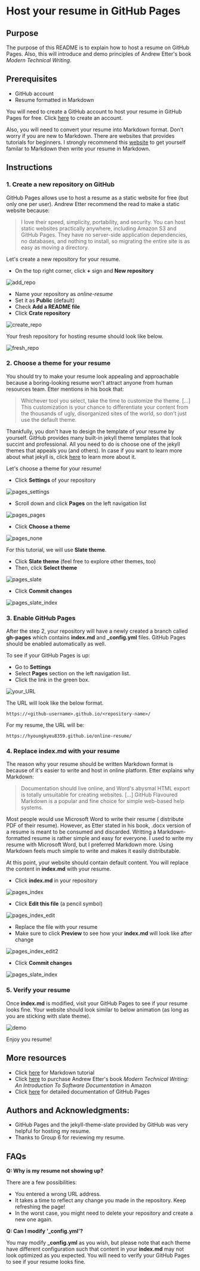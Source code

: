 # Host your resume in GitHub Pages

## Purpose
The purpose of this README is to explain how to host a resume on GitHub Pages. Also, this will introduce and demo principles of Andrew Etter's book _Modern Technical Writing_.

## Prerequisites
- GitHub account
- Resume formatted in Markdown

You will need to create a GitHub account to host your resume in GitHub Pages for free. Click [here](https://github.com/) to create an account.

Also, you will need to convert your resume into Markdown format. Don't worry if you are new to Markdown. There are websites that provides tutorials for beginners. I strongly recommend this [website](https://www.markdowntutorial.com/) to get yourself familar to Markdown then write your resume in Markdown.

## Instructions

### 1. Create a new repository on GitHub

GitHub Pages allows use to host a resume as a static website for free (but only one per user). Andrew Etter recommend the read to make a static website because:

> I love their speed, simplicity, portability, and security. You can host static websites practically anywhere, including Amazon S3 and GitHub Pages. They have no server-side application dependencies, no databases, and nothing to install, so migrating the entire site is as easy as moving a directory.



Let's create a new repository for your resume.

- On the top right corner, click **+** sign and **New repository**

![add_repo](./images/github_add_repo.PNG)

- Name your repository as _online-resume_
- Set it as **Public** (default)
- Check **Add a README file**
- Click **Crate repository**

![create_repo](./images/github_create_repo.PNG)

Your fresh repository for hosting resume should look like below.

![fresh_repo](./images/github_fresh_repo.PNG)

### 2. Choose a theme for your resume

You should try to make your resume look appealing and approachable because a boring-looking resume won't attract anyone from human resources team. Etter mentions in his book that:

> Whichever tool you select, take the time to customize the theme. [...] This customization is your chance to differentiate your content from the thousands of ugly, disorganized sites of the world, so don't just use the default theme.

Thankfully, you don't have to design the template of your resume by yourself. GitHub provides many built-in jekyll theme templates that look succint and professional. All you need to do is choose one of the jekyll themes that appeals you (and others). In case if you want to learn more about what jekyll is, click [here](https://jekyllrb.com/) to learn more about it.

Let's choose a theme for your resume!

- Click **Settings** of your repository

![pages_settings](./images/github_pages_settings.PNG)

- Scroll down and click **Pages** on the left navigation list

![pages_pages](./images/github_pages_pages.PNG)

- Click **Choose a theme**

![pages_none](./images/github_pages_none.PNG)

For this tutorial, we will use **Slate theme**.

- Click **Slate theme** (feel free to explore other themes, too)
- Then, click **Select theme**

![pages_slate](./images/github_pages_slate.PNG)

- Click **Commit changes**

![pages_slate_index](./images/github_pages_slate_index.PNG)


### 3. Enable GitHub Pages

After the step 2, your repository will have a newly created a branch called **gh-pages** which contains **index.md** and **_config.yml** files. GitHub Pages should be enabled automatically as well.

To see if your GitHub Pages is up:
- Go to **Settings**
- Select **Pages** section on the left navigation list. 
- Click the link in the green box. 

![your_URL](./images/github_pages_URL.PNG)

The URL will look like the below format.

```
https://<github-username>.github.io/<repository-name>/
```

For my resume, the URL will be:
```
https://hyoungkyeu8359.github.io/online-resume/
```

### 4. Replace index.md with your resume

The reason why your resume should be written Markdown format is because of it's easier to write and host in online platform. Etter explains why Markdown:

> Documentation should live online, and Word's abysmal HTML export is totally unsuitable for creating websites. [...] GitHub Flavoured Markdown is a popular and fine choice for simple web-based help systems.

Most people would use Microsoft Word to write their resume ( distribute PDF of their resume). However, as Etter stated in his book, .docx version of a resume is meant to be consumed and discarded. Writting a Markdown-formatted resume is rather simple and easy for everyone. I used to write my resume with Microsoft Word, but I preferred Markdown more. Using Markdown feels much simple to write and makes it easily distributable.

At this point, your website should contain default content. You will replace the content in **index.md** with your resume.

- Click **index.md** in your repository

![pages_index](./images/github_index.PNG)

- Click **Edit this file** (a pencil symbol)

![pages_index_edit](./images/github_index_edit.PNG)

- Replace the file with your resume
- Make sure to click **Preview** to see how your **index.md** will look like after change

![pages_index_edit2](./images/github_index_edit2.PNG)

- Click **Commit changes**

![pages_slate_index](./images/github_pages_slate_index.PNG)

### 5. Verify your resume

Once **index.md** is modified, visit your GitHub Pages to see if your resume looks fine. Your website should look similar to below animation (as long as you are sticking with slate theme).

![demo](./images/demo.gif)

Enjoy you resume!

## More resources

- Click [here](https://www.markdowntutorial.com/) for Markdown tutorial
- Click [here](https://www.amazon.ca/Modern-Technical-Writing-Introduction-Documentation-ebook/dp/B01A2QL9SS) to purchase Andrew Etter's book _Modern Technical Writing: An Introduction To Software Documentation_ in Amazon
- Click [here](https://docs.github.com/en/pages/getting-started-with-github-pages/about-github-pages) for detailed documentation of GitHub Pages


## Authors and Acknowledgments:

- GitHub Pages and the jekyll-theme-slate provided by GitHub was very helpful for hosting my resume. 
- Thanks to Group 6 for reviewing my resume.

## FAQs 

**Q: Why is my resume not showing up?**

There are a few possibilities:
- You entered a wrong URL address.
- It takes a time to reflect any change you made in the repository. Keep refreshing the page!
- In the worst case, you might need to delete your repository and create a new one again.

**Q: Can I modify '_config.yml'?**

You may modify **_config.yml** as you wish, but please note that each theme have different configuration such that content in your **index.md** may not look optimized as you expected. You will need to verify your GitHub Pages to see if your resume looks fine.
